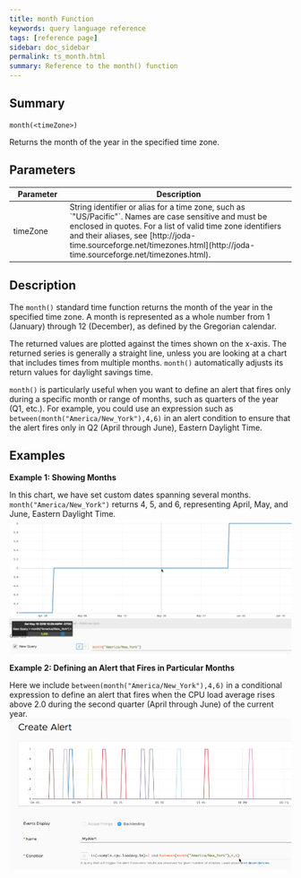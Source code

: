 ```yaml
---
title: month Function
keywords: query language reference
tags: [reference page]
sidebar: doc_sidebar
permalink: ts_month.html
summary: Reference to the month() function
---
```

## Summary
```
month(<timeZone>)
```
Returns the month of the year in the specified time zone. 

## Parameters
<table>
<tbody>
<thead>
<tr><th width="20%">Parameter</th><th width="80%">Description</th></tr>
</thead>
<tr><td>timeZone</td>
<td markdown="span">
String identifier or alias for a time zone, such as `"US/Pacific"`. Names are case sensitive and must be enclosed in quotes. For a list of valid time zone identifiers and their aliases, see  [http://joda-time.sourceforge.net/timezones.html](http://joda-time.sourceforge.net/timezones.html).
</td></tr>
</tbody>
</table>


## Description

The `month()` standard time function returns the month of the year in the specified time zone. A month is represented as a whole number from 1 (January) through 12 (December), as defined by the Gregorian calendar.

The returned values are plotted against the times shown on the x-axis. The returned series is generally a straight line, unless you are looking at a chart that includes times from multiple months.
`month()` automatically adjusts its return values for daylight savings time.

`month()` is particularly useful when you want to define an alert that fires only during a specific month or range of months, such as quarters of the year (Q1, etc.). For example, you could use an expression such as `between(month("America/New_York"),4,6)` in an alert condition to ensure that the alert fires only in Q2 (April through June), Eastern Daylight Time. 


## Examples

**Example 1: Showing Months**

In this chart, we have set custom dates spanning several months. `month("America/New_York")` returns 4, 5, and 6, representing April, May, and June, Eastern Daylight Time.
![month](images/ts_month.png)

**Example 2: Defining an Alert that Fires in Particular Months**

Here we include `between(month("America/New_York"),4,6)` in a conditional expression to define an alert that fires when the CPU load average rises above 2.0 during the second quarter (April through June) of the current year. 
![month alert](images/ts_month_alert.png)
